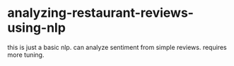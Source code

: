 # analyzing-restaurant-reviews-using-nlp
this is just a basic nlp. can analyze sentiment from simple reviews. requires more tuning.
